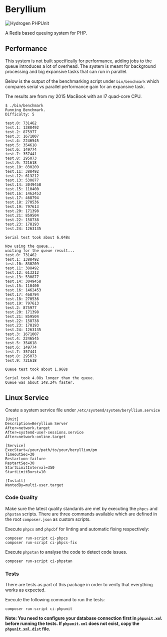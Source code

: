 # Beryllium

![Hydrogen PHPUnit](https://github.com/cineman/beryllium/workflows/Hydrogen%20PHPUnit/badge.svg)

A Redis based queuing system for PHP.

## Performance

This system is not built specifically for performance, adding jobs to the queue introduces a lot of overhead. The system is meant for background processing and big expansive tasks that can run in parallel. 

Below is the output of the benchmarking script under `bin/benchmark` which compares serial vs parallel performance gain for an expansive task. 

The results are from my 2015 MacBook with an I7 quad-core CPU.

```
$ ./bin/benchmark
Running Benchmark.
Difficulty: 5

test.0: 731462
test.1: 1388492
test.2: 875977
test.3: 1671007
test.4: 2246545
test.5: 354618
test.6: 149774
test.7: 357441
test.8: 295073
test.9: 721618
test.10: 830209
test.11: 388492
test.12: 613212
test.13: 530877
test.14: 3049458
test.15: 110400
test.16: 1462453
test.17: 468794
test.18: 270536
test.19: 797613
test.20: 171398
test.21: 859504
test.22: 158738
test.23: 178193
test.24: 1263135

Serial test took about 6.048s

Now using the queue...
waiting for the queue result...
test.0: 731462
test.1: 1388492
test.10: 830209
test.11: 388492
test.12: 613212
test.13: 530877
test.14: 3049458
test.15: 110400
test.16: 1462453
test.17: 468794
test.18: 270536
test.19: 797613
test.2: 875977
test.20: 171398
test.21: 859504
test.22: 158738
test.23: 178193
test.24: 1263135
test.3: 1671007
test.4: 2246545
test.5: 354618
test.6: 149774
test.7: 357441
test.8: 295073
test.9: 721618

Queue test took about 1.968s

Serial took 4.08s longer than the queue.
Queue was about 148.24% faster.
```

## Linux Service

Create a system service file under `/etc/systemd/system/beryllium.service`

```
[Unit]
Description=Beryllium Server
After=network.target
After=systemd-user-sessions.service
After=network-online.target

[Service]
ExecStart=/your/path/to/your/beryllium/pm
TimeoutSec=30
Restart=on-failure
RestartSec=30
StartLimitInterval=350
StartLimitBurst=10

[Install]
WantedBy=multi-user.target
```

### Code Quality

Make sure the latest quality standards are met by executing the `phpcs` and `phpstan` scripts. There are three commands available which are defined in the root `composer.json` as custom scripts.

Execute `phpcs` and `phpcbf` for linting and automatic fixing respectively:

```
composer run-script ci-phpcs
composer run-script ci-phpcs-fix
```

Execute `phpstan` to analyse the code to detect code issues.

```
composer run-script ci-phpstan
```

### Tests

There are tests as part of this package in order to verify that everything works as expected. 

Execute the following command to run the tests:

```
composer run-script ci-phpunit
```

**Note: You need to configure your database connection first in `phpunit.xml` before running the tests. If `phpunit.xml` does not exist, copy the `phpunit.xml.dist` file.**